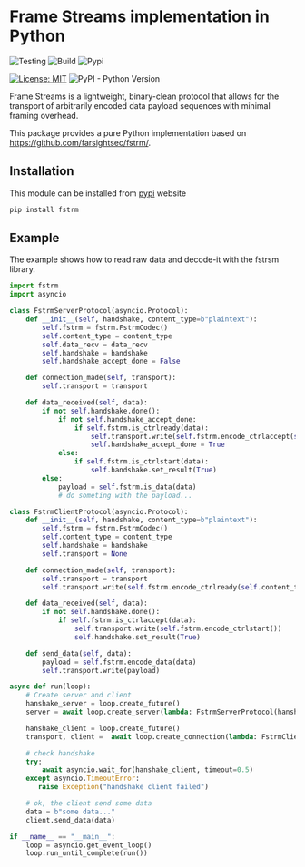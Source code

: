 # Frame Streams implementation in Python

![Testing](https://github.com/dmachard/python-framestream/workflows/Testing/badge.svg) ![Build](https://github.com/dmachard/python-framestream/workflows/Build/badge.svg) ![Pypi](https://github.com/dmachard/python-framestream/workflows/PyPI/badge.svg)

[![License: MIT](https://img.shields.io/badge/License-MIT-yellow.svg)](https://opensource.org/licenses/MIT)
![PyPI - Python Version](https://img.shields.io/pypi/pyversions/fstrm)

Frame Streams is a lightweight, binary-clean protocol that allows for the transport of arbitrarily encoded data payload sequences with minimal framing overhead.

This package provides a pure Python implementation based on https://github.com/farsightsec/fstrm/.

## Installation

This module can be installed from [pypi](https://pypi.org/project/fstrm/) website

```python
pip install fstrm
```

## Example

The example shows how to read raw data and decode-it with the fstrsm library.

```python
import fstrm
import asyncio

class FstrmServerProtocol(asyncio.Protocol):
    def __init__(self, handshake, content_type=b"plaintext"):
        self.fstrm = fstrm.FstrmCodec()
        self.content_type = content_type
        self.data_recv = data_recv
        self.handshake = handshake
        self.handshake_accept_done = False

    def connection_made(self, transport):
        self.transport = transport

    def data_received(self, data):
        if not self.handshake.done():
            if not self.handshake_accept_done:
                if self.fstrm.is_ctrlready(data):
                    self.transport.write(self.fstrm.encode_ctrlaccept(self.content_type)
                    self.handshake_accept_done = True
            else:
                if self.fstrm.is_ctrlstart(data):
                    self.handshake.set_result(True)
        else:
            payload = self.fstrm.is_data(data)
            # do someting with the payload...

class FstrmClientProtocol(asyncio.Protocol):
    def __init__(self, handshake, content_type=b"plaintext"):
        self.fstrm = fstrm.FstrmCodec()
        self.content_type = content_type
        self.handshake = handshake
        self.transport = None

    def connection_made(self, transport):
        self.transport = transport
        self.transport.write(self.fstrm.encode_ctrlready(self.content_type)

    def data_received(self, data):
        if not self.handshake.done():
            if self.fstrm.is_ctrlaccept(data):
                self.transport.write(self.fstrm.encode_ctrlstart())
                self.handshake.set_result(True)

    def send_data(self, data):
        payload = self.fstrm.encode_data(data)
        self.transport.write(payload)

async def run(loop):
    # Create server and client
    hanshake_server = loop.create_future()
    server = await loop.create_server(lambda: FstrmServerProtocol(hanshake_server), 'localhost', 8000)

    hanshake_client = loop.create_future()
    transport, client =  await loop.create_connection(lambda: FstrmClientProtocol(hanshake_client), 'localhost', 8000)

    # check handshake
    try:
        await asyncio.wait_for(hanshake_client, timeout=0.5)
    except asyncio.TimeoutError:
       raise Exception("handshake client failed")

    # ok, the client send some data
    data = b"some data..."
    client.send_data(data)

if __name__ == "__main__":
    loop = asyncio.get_event_loop()
    loop.run_until_complete(run())
```

